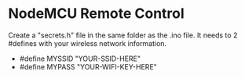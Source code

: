 # NodeMCU Remote Control
 
Create a "secrets.h" file in the same folder as the .ino file.  It needs to 2 #defines with your wireless network information.

- #define MYSSID "YOUR-SSID-HERE"
- #define MYPASS "YOUR-WIFI-KEY-HERE"
